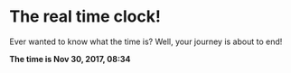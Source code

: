 # The real time clock!

Ever wanted to know what the time is? Well, your journey is about to end!

**The time is Nov 30, 2017, 08:34**